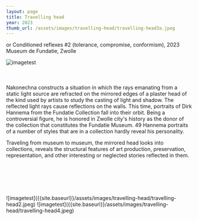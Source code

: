 ```yaml
---
layout: page
title: Travelling head 
year: 2023
thumb_url: /assets/images/travelling-head/travelling-head3a.jpeg
---
```


<section markdown="1" class="EN">
or Conditioned reflexes #2 (tolerance, compromise, conformism), 2023<br>
Museum de Fundatie, Zwolle
<br>

![imagetest]({{site.baseurl}}/assets/images/travelling-head/travelling-head1.jpeg#50)
<br>
<br>
<br><br>
Nakonechna constructs a situation in which the rays emanating from a static light source are refracted on the mirrored edges of a plaster head of the kind used by artists to study the casting of light and shadow. The reflected light rays cause reflections on the walls. This time, portraits of Dirk Hannema from the Fundatie Collection fall into their orbit. Being a controversial figure, he is honored in Zwolle city's history as the donor of the collection that constitutes the Fundatie Museum. 49 Hannema portraits of a number of styles that are in a collection hardly reveal his personality.

Traveling from museum to museum, the mirrored head looks into collections, reveals the structural features of art production, preservation, representation, and other interesting or neglected stories reflected in them.
<br><br>
</section>

<section markdown="1" class="UKR">
<br><br>
<br><br>
![imagetest]({{site.baseurl}}/assets/images/travelling-head/travelling-head2.jpeg)
![imagetest]({{site.baseurl}}/assets/images/travelling-head/travelling-head4.jpeg)

</section>